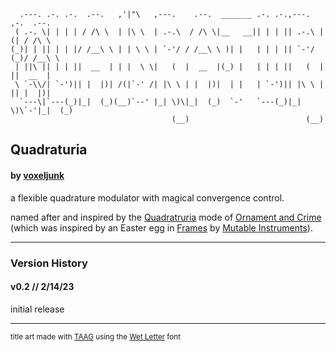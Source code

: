 ```
  .---. .-. .-.  .--.   ,'|"\   ,---.    .--.  _______ .-. .-.,---.  ,-.  .--.   
 ( .-. \| | | | / /\ \  | |\ \  | .-.\  / /\ \|__   __|| | | || .-.\ |(| / /\ \  
(_)| | || | | |/ /__\ \ | | \ \ | `-'/ / /__\ \ )| |   | | | || `-'/ (_)/ /__\ \ 
 | ||\ || | | ||  __  | | |  \ \|   (  |  __  |(_) |   | | | ||   (  | ||  __  | 
 \ `-\\/| `-')|| |  |)| /(|`-' /| |\ \ | |  |)|  | |   | `-')|| |\ \ | || |  |)| 
  `---\|`---(_)|_|  (_)(__)`--' |_| \)\|_|  (_)  `-'   `---(_)|_| \)\`-'|_|  (_) 
                                    (__)                          (__)           
```
## Quadraturia
#### by [voxeljunk](https://linktr.ee/voxeljunk)

a flexible quadrature modulator with magical convergence control.

named after and inspired by the [Quadratruria](https://ornament-and-cri.me/user-manual-v1_3#anchor-quadraturia) mode of [Ornament and Crime](https://ornament-and-cri.me/) (which was inspired by an Easter egg in [Frames](https://pichenettes.github.io/mutable-instruments-documentation/modules/frames/) by [Mutable Instruments](https://pichenettes.github.io/mutable-instruments-documentation/)).

---
### Version History

#### v0.2 // 2/14/23
initial release

---
<sub>title art made with [TAAG](https://patorjk.com/software/taag/) using the [Wet Letter](https://patorjk.com/software/taag/#p=author&f=Wet%20Letter&t=QUADRATURIA) font</sub>
